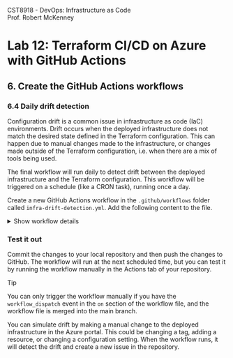 CST8918 - DevOps: Infrastructure as Code  
Prof. Robert McKenney

# Lab 12: Terraform CI/CD on Azure with GitHub Actions

## 6. Create the GitHub Actions workflows
### 6.4 Daily drift detection

Configuration drift is a common issue in infrastructure as code (IaC) environments. Drift occurs when the deployed infrastructure does not match the desired state defined in the Terraform configuration. This can happen due to manual changes made to the infrastructure, or changes made outside of the Terraform configuration, i.e. when there are a mix of tools being used.

The final workflow will run daily to detect drift between the deployed infrastructure and the Terraform configuration. This workflow will be triggered on a schedule (like a CRON task), running once a day.

Create a new GitHub Actions workflow in the `.github/workflows` folder called `infra-drift-detection.yml`. Add the following content to the file.


<details><summary>Show workflow details</summary>

```yaml
name: 'Terraform Configuration Drift Detection'

on:
  workflow_dispatch: 
  schedule:
    - cron: '41 3 * * *' # runs nightly at 3:41 am

#Special permissions required for OIDC authentication
permissions:
  id-token: write
  contents: read
  issues: write

#These environment variables are used by the terraform azure provider to setup OIDD authenticate. 
env:
  ARM_CLIENT_ID: "${{ secrets.AZURE_CLIENT_ID }}"
  ARM_SUBSCRIPTION_ID: "${{ secrets.AZURE_SUBSCRIPTION_ID }}"
  ARM_TENANT_ID: "${{ secrets.AZURE_TENANT_ID }}"
  # This one is for the storage account that stores the terraform state
  ARM_ACCESS_KEY: "${{ secrets.ARM_ACCESS_KEY }}"

jobs:
  terraform-plan:
    name: 'Terraform Plan'
    runs-on: ubuntu-latest
    env:
      #this is needed since we are running terraform with read-only permissions
      ARM_SKIP_PROVIDER_REGISTRATION: true
    outputs:
      tfplanExitCode: ${{ steps.tf-plan.outputs.exitcode }}

    steps:
    # Checkout the repository to the GitHub Actions runner
    - name: Checkout
      uses: actions/checkout@v4

    # Install the latest version of the Terraform CLI
    - name: Setup Terraform
      uses: hashicorp/setup-terraform@v3
      with:
        terraform_wrapper: false

    # Initialize a new or existing Terraform working directory by creating initial files, loading any remote state, downloading modules, etc.
    - name: Terraform Init
      run: terraform init

    # Generates an execution plan for Terraform
    # An exit code of 0 indicated no changes, 1 a terraform failure, 2 there are pending changes.
    - name: Terraform Plan
      id: tf-plan
      run: |
        export exitcode=0
        terraform plan -detailed-exitcode -no-color -out tfplan || export exitcode=$?
        
        echo "exitcode=$exitcode" >> $GITHUB_OUTPUT
        
        if [ $exitcode -eq 1 ]; then
          echo Terraform Plan Failed!
          exit 1
        else 
          exit 0
        fi
        
    # Save plan to artifacts  
    - name: Publish Terraform Plan
      uses: actions/upload-artifact@v4
      with:
        name: tfplan
        path: tfplan
        
    # Create string output of Terraform Plan
    - name: Create String Output
      id: tf-plan-string
      run: |
        TERRAFORM_PLAN=$(terraform show -no-color tfplan)
        
        delimiter="$(openssl rand -hex 8)"
        echo "summary<<${delimiter}" >> $GITHUB_OUTPUT
        echo "## Terraform Plan Output" >> $GITHUB_OUTPUT
        echo "<details><summary>Click to expand</summary>" >> $GITHUB_OUTPUT
        echo "" >> $GITHUB_OUTPUT
        echo '```terraform' >> $GITHUB_OUTPUT
        echo "$TERRAFORM_PLAN" >> $GITHUB_OUTPUT
        echo '```' >> $GITHUB_OUTPUT
        echo "</details>" >> $GITHUB_OUTPUT
        echo "${delimiter}" >> $GITHUB_OUTPUT
        
    # Publish Terraform Plan as task summary
    - name: Publish Terraform Plan to Task Summary
      env:
        SUMMARY: ${{ steps.tf-plan-string.outputs.summary }}
      run: |
        echo "$SUMMARY" >> $GITHUB_STEP_SUMMARY

    # If changes are detected, create a new issue
    - name: Publish Drift Report
      if: steps.tf-plan.outputs.exitcode == 2
      uses: actions/github-script@v7
      env:
        SUMMARY: "${{ steps.tf-plan-string.outputs.summary }}"
      with:
          github-token: ${{ secrets.GITHUB_TOKEN }}
          script: |
            const body = `${process.env.SUMMARY}`;
            const title = 'Terraform Configuration Drift Detected';
            const creator = 'github-actions[bot]'
          
            // Look to see if there is an existing drift issue
            const issues = await github.rest.issues.listForRepo({
              owner: context.repo.owner,
              repo: context.repo.repo,
              state: 'open',
              creator: creator,
              title: title
            })
              
            if( issues.data.length > 0 ) {
              // We assume there shouldn't be more than 1 open issue, since we update any issue we find
              const issue = issues.data[0]
              
              if ( issue.body == body ) {
                console.log('Drift Detected: Found matching issue with duplicate content')
              } else {
                console.log('Drift Detected: Found matching issue, updating body')
                github.rest.issues.update({
                  owner: context.repo.owner,
                  repo: context.repo.repo,
                  issue_number: issue.number,
                  body: body
                })
              }
            } else {
              console.log('Drift Detected: Creating new issue')

              github.rest.issues.create({
                owner: context.repo.owner,
                repo: context.repo.repo,
                title: title,
                body: body
             })
            }
            
    # If changes aren't detected, close any open drift issues
    - name: Publish Drift Report
      if: steps.tf-plan.outputs.exitcode == 0
      uses: actions/github-script@v7
      with:
          github-token: ${{ secrets.GITHUB_TOKEN }}
          script: |
            const title = 'Terraform Configuration Drift Detected';
            const creator = 'github-actions[bot]'
          
            // Look to see if there is an existing drift issue
            const issues = await github.rest.issues.listForRepo({
              owner: context.repo.owner,
              repo: context.repo.repo,
              state: 'open',
              creator: creator,
              title: title
            })
              
            if( issues.data.length > 0 ) {
              const issue = issues.data[0]
              
              github.rest.issues.update({
                owner: context.repo.owner,
                repo: context.repo.repo,
                issue_number: issue.number,
                state: 'closed'
              })
            } 
             
    # Mark the workflow as failed if drift detected 
    - name: Error on Failure
      if: steps.tf-plan.outputs.exitcode == 2
      run: exit 1
```

</details>


### Test it out

Commit the changes to your local repository and then push the changes to GitHub. The workflow will run at the next scheduled time, but you can test it by running the workflow manually in the Actions tab of your repository.

> [!TIP]
> You can only trigger the workflow manually if you have the `workflow_dispatch` event in the `on` section of the workflow file, and the workflow file is merged into the main branch.

You can simulate drift by making a manual change to the deployed infrastructure in the Azure portal. This could be changing a tag, adding a resource, or changing a configuration setting. When the workflow runs, it will detect the drift and create a new issue in the repository.
